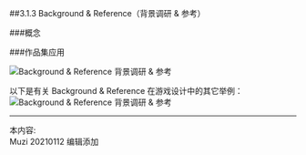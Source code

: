##3.1.3 Background & Reference（背景调研 & 参考）

###概念




###作品集应用

![Background & Reference 背景调研 & 参考](http://kitpic.makebi.net/2021/ixd_33.jpg)



以下是有关 Background & Reference 在游戏设计中的其它举例：
![Background & Reference 背景调研 & 参考](http://kitpic.makebi.net/2021/ixd_34.jpg)





---
本内容:  
Muzi 20210112 编辑添加
